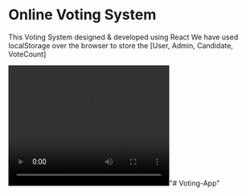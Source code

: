# Online Voting System

This Voting System designed & developed using React
We have used localStorage over the browser to store the [User, Admin, Candidate, VoteCount]

<video width="320" height="240" controls>
  <source src="src/assets/Recording 2024-05-08 203626.mp4" type="video/mp4">
</video>"# Voting-App" 
